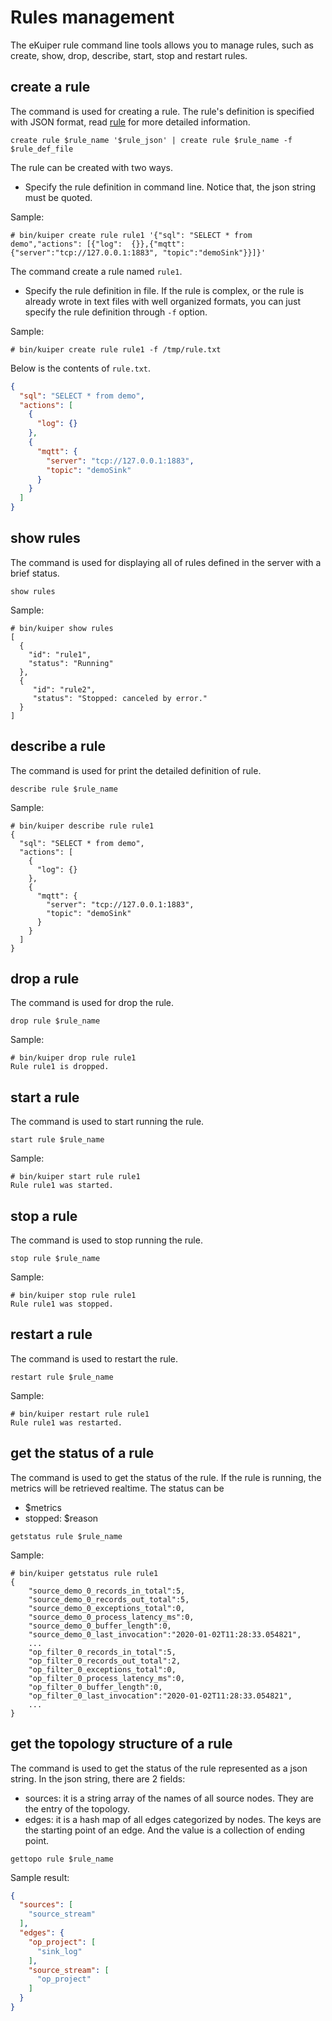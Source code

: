# Rules management

The eKuiper rule command line tools allows you to manage rules, such as create, show, drop, describe, start, stop and restart rules. 

## create a rule

The command is used for creating a rule.  The rule's definition is specified with JSON format, read [rule](../rules/overview.md) for more detailed information.

```shell
create rule $rule_name '$rule_json' | create rule $rule_name -f $rule_def_file
```

The rule can be created with two ways. 

- Specify the rule definition in command line. Notice that, the json string must be quoted.

Sample:

```shell
# bin/kuiper create rule rule1 '{"sql": "SELECT * from demo","actions": [{"log":  {}},{"mqtt":  {"server":"tcp://127.0.0.1:1883", "topic":"demoSink"}}]}'
```

The command create a rule named ``rule1``. 

- Specify the rule definition in file. If the rule is complex, or the rule is already wrote in text files with well organized formats, you can just specify the rule definition through ``-f`` option.

Sample:

```shell
# bin/kuiper create rule rule1 -f /tmp/rule.txt
```

Below is the contents of ``rule.txt``.

```json
{
  "sql": "SELECT * from demo",
  "actions": [
    {
      "log": {}
    },
    {
      "mqtt": {
        "server": "tcp://127.0.0.1:1883",
        "topic": "demoSink"
      }
    }
  ]
}
```

## show rules

The command is used for displaying all of rules defined in the server with a brief status.

```shell
show rules
```

Sample:

```shell
# bin/kuiper show rules
[
  {
    "id": "rule1",
    "status": "Running"
  },
  {
     "id": "rule2",
     "status": "Stopped: canceled by error."
  }
]
```

## describe a rule

The command is used for print the detailed definition of rule.

```shell
describe rule $rule_name
```

Sample: 

```shell
# bin/kuiper describe rule rule1
{
  "sql": "SELECT * from demo",
  "actions": [
    {
      "log": {}
    },
    {
      "mqtt": {
        "server": "tcp://127.0.0.1:1883",
        "topic": "demoSink"
      }
    }
  ]
}
```

## drop a rule

The command is used for drop the rule.

```shell
drop rule $rule_name
```

Sample:

```shell
# bin/kuiper drop rule rule1
Rule rule1 is dropped.
```

## start a rule

The command is used to start running the rule.

```shell
start rule $rule_name
```

Sample:

```shell
# bin/kuiper start rule rule1
Rule rule1 was started.
```

## stop a rule

The command is used to stop running the rule.

```shell
stop rule $rule_name
```

Sample:

```shell
# bin/kuiper stop rule rule1
Rule rule1 was stopped.
```

## restart a rule

The command is used to restart the rule.

```shell
restart rule $rule_name
```

Sample:

```shell
# bin/kuiper restart rule rule1
Rule rule1 was restarted.
```

## get the status of a rule

The command is used to get the status of the rule. If the rule is running, the metrics will be retrieved realtime. The status can be
- $metrics
- stopped: $reason

```shell
getstatus rule $rule_name
```

Sample:

```shell
# bin/kuiper getstatus rule rule1
{
    "source_demo_0_records_in_total":5,
    "source_demo_0_records_out_total":5,
    "source_demo_0_exceptions_total":0,
    "source_demo_0_process_latency_ms":0,
    "source_demo_0_buffer_length":0,
    "source_demo_0_last_invocation":"2020-01-02T11:28:33.054821",
    ... 
    "op_filter_0_records_in_total":5,
    "op_filter_0_records_out_total":2,
    "op_filter_0_exceptions_total":0,
    "op_filter_0_process_latency_ms":0,
    "op_filter_0_buffer_length":0,
    "op_filter_0_last_invocation":"2020-01-02T11:28:33.054821",
    ...
}
```

## get the topology structure of a rule

The command is used to get the status of the rule represented as a json string. In the json string, there are 2 fields:

- sources: it is a string array of the names of all source nodes. They are the entry of the topology.
- edges: it is a hash map of all edges categorized by nodes. The keys are the starting point of an edge. And the value is a collection of ending point.

```shell
gettopo rule $rule_name
```

Sample result:

```json
{
  "sources": [
    "source_stream"
  ],
  "edges": {
    "op_project": [
      "sink_log"
    ],
    "source_stream": [
      "op_project"
    ]
  }
}
```